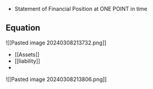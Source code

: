- Statement of Financial Position at ONE POINT in time

## Equation
![[Pasted image 20240308213732.png]]
- [[Assets]]
- [[liability]]
- 

![[Pasted image 20240308213806.png]]